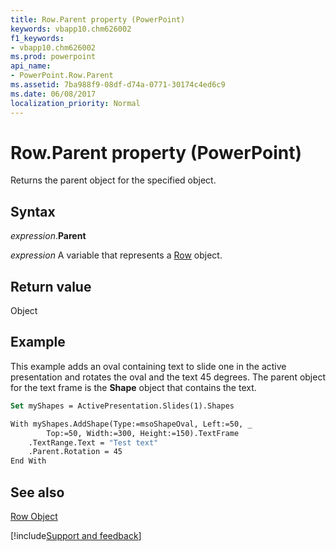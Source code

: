 ```yaml
---
title: Row.Parent property (PowerPoint)
keywords: vbapp10.chm626002
f1_keywords:
- vbapp10.chm626002
ms.prod: powerpoint
api_name:
- PowerPoint.Row.Parent
ms.assetid: 7ba988f9-08df-d74a-0771-30174c4ed6c9
ms.date: 06/08/2017
localization_priority: Normal
---
```



# Row.Parent property (PowerPoint)

Returns the parent object for the specified object.


## Syntax

_expression_.**Parent**

_expression_ A variable that represents a [Row](PowerPoint.Row.md) object.


## Return value

Object


## Example

This example adds an oval containing text to slide one in the active presentation and rotates the oval and the text 45 degrees. The parent object for the text frame is the  **Shape** object that contains the text.


```vb
Set myShapes = ActivePresentation.Slides(1).Shapes

With myShapes.AddShape(Type:=msoShapeOval, Left:=50, _
        Top:=50, Width:=300, Height:=150).TextFrame
    .TextRange.Text = "Test text"
    .Parent.Rotation = 45
End With
```


## See also


[Row Object](PowerPoint.Row.md)

[!include[Support and feedback](~/includes/feedback-boilerplate.md)]